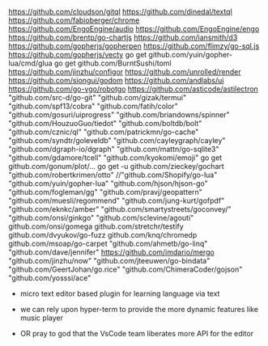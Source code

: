 https://github.com/cloudson/gitql
https://github.com/dinedal/textql
https://github.com/fabioberger/chrome
https://github.com/EngoEngine/audio
https://github.com/EngoEngine/engo
https://github.com/brentp/go-chartjs
https://github.com/iansmith/d3
https://github.com/gopherjs/gopherpen
https://github.com/flimzy/go-sql.js
https://github.com/gopherjs/vecty
go get github.com/yuin/gopher-lua/cmd/glua
go get github.com/BurntSushi/toml
https://github.com/jinzhu/configor
https://github.com/unrolled/render
https://github.com/siongui/godom
https://github.com/andlabs/ui
https://github.com/go-vgo/robotgo
https://github.com/asticode/astilectron
"github.com/src-d/go-git"
"github.com/gizak/termui"
"github.com/spf13/cobra"
"github.com/fatih/color"
"github.com/gosuri/uiprogress"
"github.com/briandowns/spinner"
"github.com/HouzuoGuo/tiedot"
"github.com/boltdb/bolt"
"github.com/cznic/ql"
"github.com/patrickmn/go-cache"
"github.com/syndtr/goleveldb"
"github.com/cayleygraph/cayley"
"github.com/dgraph-io/dgraph"
"github.com/mattn/go-sqlite3"
"github.com/gdamore/tcell"
"github.com/kyokomi/emoji"
go get github.com/gonum/plot/...
go get -u github.com/zieckey/gochart
"github.com/robertkrimen/otto"
//"github.com/Shopify/go-lua"
"github.com/yuin/gopher-lua"
"github.com/hjson/hjson-go"
"github.com/fogleman/gg"
"github.com/pravj/geopattern"
"github.com/muesli/regommend"
"github.com/jung-kurt/gofpdf"
"github.com/eknkc/amber"
"github.com/smartystreets/goconvey/"
"github.com/onsi/ginkgo"
"github.com/sclevine/agouti"
github.com/onsi/gomega
github.com/stretchr/testify
github.com/dvyukov/go-fuzz
github.com/knq/chromedp
github.com/msoap/go-carpet
"github.com/ahmetb/go-linq"
"github.com/dave/jennifer"
https://github.com/imdario/mergo
"github.com/jinzhu/now"
"github.com/jteeuwen/go-bindata"
"github.com/GeertJohan/go.rice"
"github.com/ChimeraCoder/gojson"
"github.com/yosssi/ace"



- micro text editor based plugin for learning language via text
- we can rely upon hyper-term to provide the more dynamic features like music player

- OR pray to god that the VsCode team liberates more API for the editor